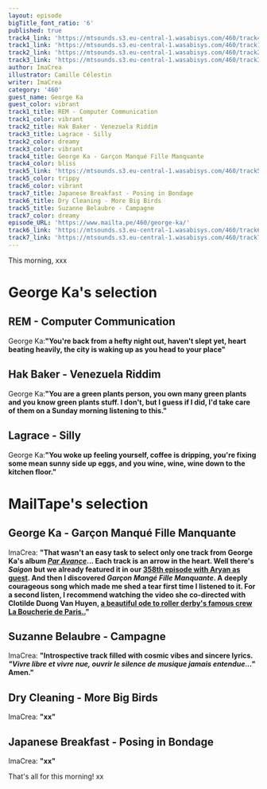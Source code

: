 ```yaml
---
layout: episode
bigTitle_font_ratio: '6'
published: true
track4_link: 'https://mtsounds.s3.eu-central-1.wasabisys.com/460/track4.mp3'
track1_link: 'https://mtsounds.s3.eu-central-1.wasabisys.com/460/track1.mp3'
track2_link: 'https://mtsounds.s3.eu-central-1.wasabisys.com/460/track2.mp3'
track3_link: 'https://mtsounds.s3.eu-central-1.wasabisys.com/460/track3.mp3'
author: ImaCrea
illustrator: Camille Célestin
writer: ImaCrea
category: '460'
guest_name: George Ka
guest_color: vibrant
track1_title: REM - Computer Communication
track1_color: vibrant
track2_title: Hak Baker - Venezuela Riddim
track3_title: Lagrace - Silly
track2_color: dreamy
track3_color: vibrant
track4_title: George Ka - Garçon Manqué Fille Manquante
track4_color: bliss
track5_link: 'https://mtsounds.s3.eu-central-1.wasabisys.com/460/track5.mp3'
track5_color: trippy
track6_color: vibrant
track7_title: Japanese Breakfast - Posing in Bondage
track6_title: Dry Cleaning - More Big Birds
track5_title: Suzanne Belaubre - Campagne
track7_color: dreamy
episode_URL: 'https://www.mailta.pe/460/george-ka/'
track6_link: 'https://mtsounds.s3.eu-central-1.wasabisys.com/460/track6.mp3'
track7_link: 'https://mtsounds.s3.eu-central-1.wasabisys.com/460/track7.mp3'
---
```


<p id="introduction">This morning, xxx</p>

# George Ka's selection

## REM - Computer Communication
George Ka:**"**You're back from a hefty night out, haven't slept yet, heart beating heavily, the city is waking up as you head to your place**"**

## Hak Baker - Venezuela Riddim 
George Ka:**"**You are a green plants person, you own many green plants and you know green plants stuff. I don't, but I guess if I did, I'd take care of them on a Sunday morning listening to this.**"**

## Lagrace - Silly
George Ka:**"**You woke up feeling yourself, coffee is dripping, you're fixing some mean sunny side up eggs, and you wine, wine, wine down to the kitchen floor.**"**

# MailTape's selection

## George Ka -  Garçon Manqué Fille Manquante 
ImaCrea: **"**That wasn't an easy task to select only one track from George Ka's album [*Par Avance*](https://soundcloud.com/heygeorge/sets/par-avance-ep)... Each track is an arrow in the heart. Well there's *Saigon* but we already featured it in our [358th episode with Aryan as guest](https://www.mailta.pe/385/aryane). And then I discovered *Garçon Mangé Fille Manquante*. A deeply courageous song which made me shed a tear first time I listened to it. For a second listen, I recommend watching the video she co-directed with Clotilde Duong Van Huyen, [a beautiful ode to roller derby's famous crew La Boucherie de Paris..](https://invidious.fdn.fr/watch?v=kWl6cuOP2w0)**"**

## Suzanne Belaubre - Campagne
ImaCrea: **"**Introspective track filled with cosmic vibes and sincere lyrics. *"Vivre libre et vivre nue, ouvrir le silence de musique jamais entendue..."* Amen.**"**

## Dry Cleaning - More Big Birds
ImaCrea: **"**xx**"**

## Japanese Breakfast - Posing in Bondage
ImaCrea: **"**xx**"** 

<p id="outroduction"> That's all for this morning! xx</p>
